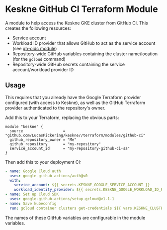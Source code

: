 # Keskne GitHub CI Terraform Module

A module to help access the Keskne GKE cluster from GitHub CI. This creates the following resources:

- Service account
- Workload ID provider that allows GitHub to act as the service account (see [gh-oidc module](https://registry.terraform.io/modules/terraform-google-modules/github-actions-runners/google/latest/submodules/gh-oidc))
- Repository-wide GitHub variables containing the cluster name/location (for the `gcloud` command)
- Repository-wide GitHub secrets containing the service account/workload provider ID

## Usage

This requires that you already have the Google Terraform provider configured (with access to Keskne), as well as the GitHub Terraform provider authenticated to the repository's owner.

Add this to your Terraform, replacing the obvious parts:

```
module "keskne" {
  source                  = "github.com/LucasPickering/keskne//terraform/modules/github-ci"
  github_repository_owner = "Me"
  github_repository       = "my-repository"
  service_account_id      = "my-repository-github-ci-sa"
}
```

Then add this to your deployment CI:

```yaml
- name: Google Cloud auth
  uses: google-github-actions/auth@v0
  with:
    service_account: ${{ secrets.KESKNE_GOOGLE_SERVICE_ACCOUNT }}
    workload_identity_provider: ${{ secrets.KESKNE_GOOGLE_WORKLOAD_ID_PROVIDER }}
- name: Set up Cloud SDK
  uses: google-github-actions/setup-gcloud@v1.1.1
- name: Save kubeconfig
  run: gcloud container clusters get-credentials ${{ vars.KESKNE_CLUSTER_NAME }} --location ${{ vars.KESKNE_CLUSTER_LOCATION }}
```

The names of these GitHub variables are configurable in the module variables.
